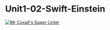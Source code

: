 # Unit1-02-Swift-Einstein
[![Mr Coxall's Super Linter](https://github.com/ICS4U-Programming-JessahT/Unit1-02-Swift-Einstein/workflows/Mr%20Coxall's%20Super%20Linter/badge.svg)](https://github.com/ICS4U-Programming-JessahT/Unit1-02-Swift-Einstein/actions/)
